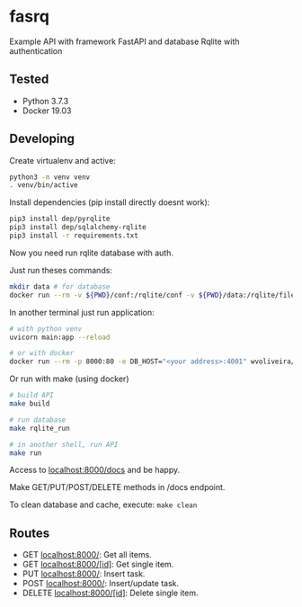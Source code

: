 # fasrq

Example API with framework FastAPI and database Rqlite with authentication

## Tested

- Python 3.7.3
- Docker 19.03

## Developing

Create virtualenv and active:

```bash
python3 -m venv venv
. venv/bin/active
```

Install dependencies (pip install directly doesnt work):

```bash
pip3 install dep/pyrqlite
pip3 install dep/sqlalchemy-rqlite
pip3 install -r requirements.txt
```

Now you need run rqlite database with auth.

Just run theses commands:

```bash
mkdir data # for database
docker run --rm -v ${PWD}/conf:/rqlite/conf -v ${PWD}/data:/rqlite/file/data -p 4001:4001 rqlite/rqlite:4.5.0 -auth /rqlite/conf/rqlite.json
```

In another terminal just run application:

```bash
# with python venv
uvicorn main:app --reload

# or with docker
docker run --rm -p 8000:80 -e DB_HOST="<your address>:4001" wvoliveira/fasrq:0.0.1
```

Or run with make (using docker)

```bash
# build API
make build

# run database
make rqlite_run

# in another shell, run API
make run
```

Access to <localhost:8000/docs> and be happy.

Make GET/PUT/POST/DELETE methods in /docs endpoint.

To clean database and cache, execute: `make clean`

## Routes

- GET <localhost:8000/>: Get all items.
- GET <localhost:8000/[id]>: Get single item.
- PUT <localhost:8000/>: Insert task.
- POST <localhost:8000/>: Insert/update task.
- DELETE <localhost:8000/[id]>: Delete single item.
